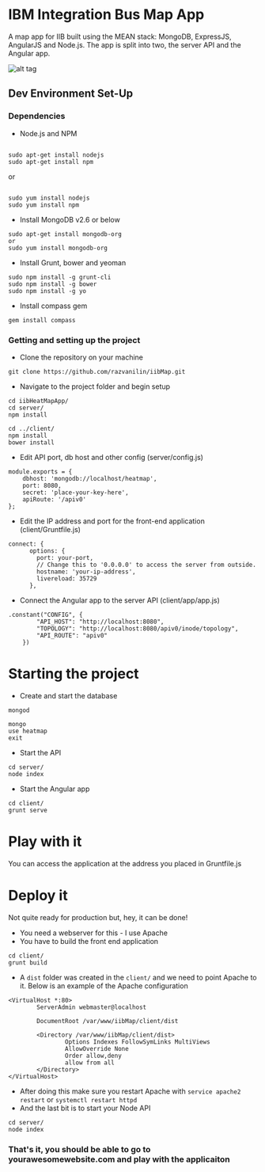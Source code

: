 # IBM Integration Bus Map App #

A map app for IIB built using the MEAN stack: MongoDB, ExpressJS, AngularJS and Node.js. The app is split into two, the server API and the Angular app.

![alt tag](https://github.com/razvanilin/iibMap/blob/develop/demo.JPG)

## Dev Environment Set-Up ##

### Dependencies ###

* Node.js and NPM

```

sudo apt-get install nodejs
sudo apt-get install npm
```
or

```

sudo yum install nodejs
sudo yum install npm
```

* Install MongoDB v2.6 or below

```
sudo apt-get install mongodb-org
or
sudo yum install mongodb-org
```

* Install Grunt, bower and yeoman

```
sudo npm install -g grunt-cli
sudo npm install -g bower
sudo npm install -g yo
```

* Install compass gem

```
gem install compass
```

### Getting and setting up the project

* Clone the repository on your machine

```
git clone https://github.com/razvanilin/iibMap.git
```

* Navigate to the project folder and begin setup

```
cd iibHeatMapApp/
cd server/
npm install

cd ../client/
npm install
bower install
```

* Edit API port, db host and other config (server/config.js)

```
module.exports = {
    dbhost: 'mongodb://localhost/heatmap',
    port: 8080,
    secret: 'place-your-key-here',
    apiRoute: '/apiv0'
};
```

* Edit the IP address and port for the front-end application (client/Gruntfile.js)

```
connect: {
      options: {
        port: your-port,
        // Change this to '0.0.0.0' to access the server from outside.
        hostname: 'your-ip-address',
        livereload: 35729
      },
```

* Connect the Angular app to the server API (client/app/app.js)

```
.constant("CONFIG", {
        "API_HOST": "http://localhost:8080",
        "TOPOLOGY": "http://localhost:8080/apiv0/inode/topology",
        "API_ROUTE": "apiv0"
    })
```

# Starting the project #

* Create and start the database

```
mongod

mongo
use heatmap
exit
```

* Start the API

```
cd server/
node index
```

* Start the Angular app

```
cd client/
grunt serve
```

# Play with it #
You can access the application at the address you placed in Gruntfile.js 

# Deploy it #
Not quite ready for production but, hey, it can be done!

* You need a webserver for this - I use Apache
* You have to build the front end application
```
cd client/
grunt build
```
* A `dist` folder was created in the `client/` and we need to point Apache to it. Below is an example of the Apache configuration
```
<VirtualHost *:80>
        ServerAdmin webmaster@localhost

        DocumentRoot /var/www/iibMap/client/dist

        <Directory /var/www/iibMap/client/dist>
                Options Indexes FollowSymLinks MultiViews
                AllowOverride None
                Order allow,deny
                allow from all
        </Directory>
</VirtualHost>
```
* After doing this make sure you restart Apache with `service apache2 restart` or `systemctl restart httpd`
* And the last bit is to start your Node API
```
cd server/
node index
```
### That's it, you should be able to go to yourawesomewebsite.com and play with the applicaiton ###
